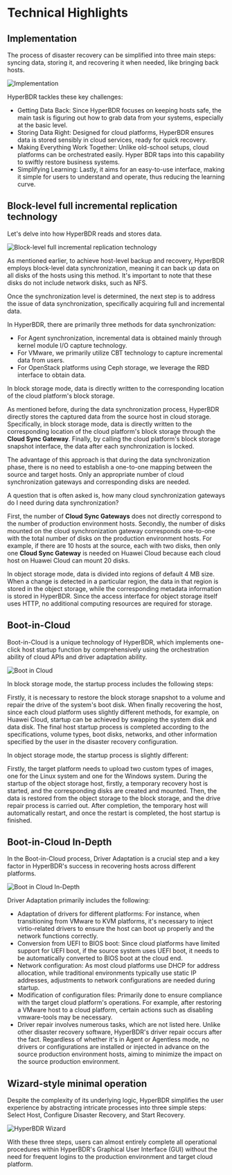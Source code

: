 # Technical Highlights

## Implementation

The process of disaster recovery can be simplified into three main steps: syncing data, storing it, and recovering it when needed, like bringing back hosts.

![Implementation](./images/technical-highlights-implementation.png)

HyperBDR tackles these key challenges:

* Getting Data Back: Since HyperBDR focuses on keeping hosts safe, the main task is figuring out how to grab data from your systems, especially at the basic level.
* Storing Data Right: Designed for cloud platforms, HyperBDR ensures data is stored sensibly in cloud services, ready for quick recovery.
* Making Everything Work Together: Unlike old-school setups, cloud platforms can be orchestrated easily. Hyper BDR taps into this capability to swiftly restore business systems.
* Simplifying Learning: Lastly, it aims for an easy-to-use interface, making it simple for users to understand and operate, thus reducing the learning curve.

## Block-level full incremental replication technology

Let's delve into how HyperBDR reads and stores data.

![Block-level full incremental replication technology](./images/technical-highlights-block-level-sync.png)

As mentioned earlier, to achieve host-level backup and recovery, HyperBDR employs block-level data synchronization, meaning it can back up data on all disks of the hosts using this method. It's important to note that these disks do not include network disks, such as NFS.

Once the synchronization level is determined, the next step is to address the issue of data synchronization, specifically acquiring full and incremental data.

In HyperBDR, there are primarily three methods for data synchronization:

- For Agent synchronization, incremental data is obtained mainly through kernel module I/O capture technology.
- For VMware, we primarily utilize CBT technology to capture incremental data from users.
- For OpenStack platforms using Ceph storage, we leverage the RBD interface to obtain data.

In block storage mode, data is directly written to the corresponding location of the cloud platform's block storage.

As mentioned before, during the data synchronization process, HyperBDR directly stores the captured data from the source host in cloud storage. Specifically, in block storage mode, data is directly written to the corresponding location of the cloud platform's block storage through the **Cloud Sync Gateway**. Finally, by calling the cloud platform's block storage snapshot interface, the data after each synchronization is locked.

The advantage of this approach is that during the data synchronization phase, there is no need to establish a one-to-one mapping between the source and target hosts. Only an appropriate number of cloud synchronization gateways and corresponding disks are needed.

A question that is often asked is, how many cloud synchronization gateways do I need during data synchronization?

First, the number of **Cloud Sync Gateways** does not directly correspond to the number of production environment hosts.
Secondly, the number of disks mounted on the cloud synchronization gateway corresponds one-to-one with the total number of disks on the production environment hosts. For example, if there are 10 hosts at the source, each with two disks, then only one **Cloud Sync Gateway** is needed on Huawei Cloud because each cloud host on Huawei Cloud can mount 20 disks.

In object storage mode, data is divided into regions of default 4 MB size. When a change is detected in a particular region, the data in that region is stored in the object storage, while the corresponding metadata information is stored in HyperBDR. Since the access interface for object storage itself uses HTTP, no additional computing resources are required for storage.

## Boot-in-Cloud

Boot-in-Cloud is a unique technology of HyperBDR, which implements one-click host startup function by comprehensively using the orchestration ability of cloud APIs and driver adaptation ability.

![Boot in Cloud](./images/technical-highlights-boot-in-cloud.png)

In block storage mode, the startup process includes the following steps:

Firstly, it is necessary to restore the block storage snapshot to a volume and repair the drive of the system's boot disk.
When finally recovering the host, since each cloud platform uses slightly different methods, for example, on Huawei Cloud, startup can be achieved by swapping the system disk and data disk.
The final host startup process is completed according to the specifications, volume types, boot disks, networks, and other information specified by the user in the disaster recovery configuration.

In object storage mode, the startup process is slightly different:

Firstly, the target platform needs to upload two custom types of images, one for the Linux system and one for the Windows system.
During the startup of the object storage host, firstly, a temporary recovery host is started, and the corresponding disks are created and mounted.
Then, the data is restored from the object storage to the block storage, and the drive repair process is carried out.
After completion, the temporary host will automatically restart, and once the restart is completed, the host startup is finished.

## Boot-in-Cloud In-Depth

In the Boot-in-Cloud process, Driver Adaptation is a crucial step and a key factor in HyperBDR's success in recovering hosts across different platforms.

![Boot in Cloud In-Depth](./images/technical-highlights-boot-in-cloud-in-depth.png)

Driver Adaptation primarily includes the following:

* Adaptation of drivers for different platforms: For instance, when transitioning from VMware to KVM platforms, it's necessary to inject virtio-related drivers to ensure the host can boot up properly and the network functions correctly.
* Conversion from UEFI to BIOS boot: Since cloud platforms have limited support for UEFI boot, if the source system uses UEFI boot, it needs to be automatically converted to BIOS boot at the cloud end.
* Network configuration: As most cloud platforms use DHCP for address allocation, while traditional environments typically use static IP addresses, adjustments to network configurations are needed during startup.
* Modification of configuration files: Primarily done to ensure compliance with the target cloud platform's operations. For example, after restoring a VMware host to a cloud platform, certain actions such as disabling vmware-tools may be necessary.
* Driver repair involves numerous tasks, which are not listed here. Unlike other disaster recovery software, HyperBDR's driver repair occurs after the fact. Regardless of whether it's in Agent or Agentless mode, no drivers or configurations are installed or injected in advance on the source production environment hosts, aiming to minimize the impact on the source production environment.

## Wizard-style minimal operation

Despite the complexity of its underlying logic, HyperBDR simplifies the user experience by abstracting intricate processes into three simple steps: Select Host, Configure Disaster Recovery, and Start Recovery.

![HyperBDR Wizard](./images/technical-highlights-wizard-ui.png)

With these three steps, users can almost entirely complete all operational procedures within HyperBDR's Graphical User Interface (GUI) without the need for frequent logins to the production environment and target cloud platform.